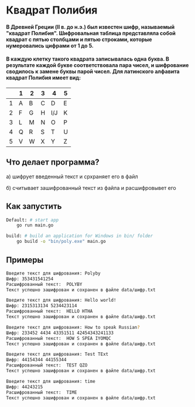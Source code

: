 # Квадрат Полибия

#### В Древней Греции (II в. до н.э.) был известен шифр, называемый "квадрат Полибия". Шифровальная таблица представляла собой квадрат с пятью столбцами и пятью строками, которые нумеровались цифрами от 1 до 5.

#### В каждую клетку такого квадрата записывалась одна буква. В результате каждой букве соответствовала пара чисел, и шифрование сводилось к замене буквы парой чисел. Для латинского алфавита квадрат Полибия имеет вид:

|  | 1 | 2 | 3 | 4 | 5 | 
|-----------|-----------|-----------|-----------|----------|----------|
| 1 | A | B | C | D | E |
| 2 | F | G | H | I/J |K |
| 3 | L | M | N | O | P |
| 4 | Q | R | S | T | U |
| 5 | V | W | X | Y | Z |


## Что делает программа?

а) шифрует введенный текст и срхраняет его в файл

б) считывает зашифрованный текст из файла и расшифровывет его

## Как запустить

```bash
Default: # start app
	go run main.go

build: # build an application for Windows in bin/ folder
	go build -o "bin/poly.exe" main.go
```

## Примеры

```bash
Введите текст для шифрования: Polyby
Шифр: 353431541254
Расшифрованный текст:  POLYBY
Текст успешно зашифрован и сохранен в файле data/шифр.txt
```

```bash
Введите текст для шифрования: Hello world!
Шифр: 2315313134 5234423114
Расшифрованный текст:  HELLO HTHA
Текст успешно зашифрован и сохранен в файле data/шифр.txt
```

```bash
Введите текст для шифрования: How to speak Russian?
Шифр: 233452 4434 43351511 42454343241133
Расшифрованный текст:  HOW S SPEA IYOMQC 
Текст успешно зашифрован и сохранен в файле data/шифр.txt
```

```bash
Введите текст для шифрования: Test TExt
Шифр: 44154344 44155344
Расшифрованный текст:  TEST QZO
Текст успешно зашифрован и сохранен в файле data/шифр.txt
```

```bash
Введите текст для шифрования: time 
Шифр: 44243215
Расшифрованный текст:  TIME
Текст успешно зашифрован и сохранен в файле data/шифр.txt
```